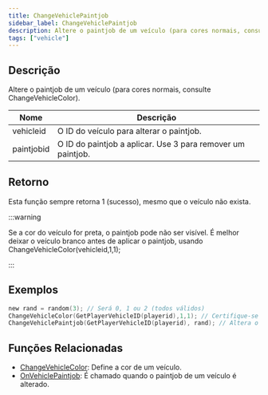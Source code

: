 ```yaml
---
title: ChangeVehiclePaintjob
sidebar_label: ChangeVehiclePaintjob
description: Altere o paintjob de um veículo (para cores normais, consulte ChangeVehicleColor).
tags: ["vehicle"]
---
```


## Descrição

Altere o paintjob de um veículo (para cores normais, consulte ChangeVehicleColor).

| Nome       | Descrição                                                   |
| ---------- | ----------------------------------------------------------- |
| vehicleid  | O ID do veículo para alterar o paintjob.                    |
| paintjobid | O ID do paintjob a aplicar. Use 3 para remover um paintjob. |

## Retorno

Esta função sempre retorna 1 (sucesso), mesmo que o veículo não exista.

:::warning

Se a cor do veículo for preta, o paintjob pode não ser visível. É melhor deixar o veículo branco antes de aplicar o paintjob, usando ChangeVehicleColor(vehicleid,1,1);

:::

## Exemplos

```c
new rand = random(3); // Será 0, 1 ou 2 (todos válidos)
ChangeVehicleColor(GetPlayerVehicleID(playerid),1,1); // Certifique-se que é branco para um resultado melhor.
ChangeVehiclePaintjob(GetPlayerVehicleID(playerid), rand); // Altera o paintjob para um aleatório, do atual veículo do jogador.
```

## Funções Relacionadas

- [ChangeVehicleColor](ChangeVehicleColor): Define a cor de um veículo.
- [OnVehiclePaintjob](../callbacks/OnVehiclePaintjob): É chamado quando o paintjob de um veículo é alterado.
